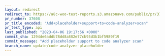 ```yaml
---
layout: redirect
redirect_to: https://a8c-woo-test-reports.s3.amazonaws.com/public/pr/37608/api/index.html
pr_number: 37608
pr_title_encoded: "Add+placeholder+support+to+code+analyzer+scan"
pr_test_type: api
last_published: "2023-04-06 19:17:56 +0000"
commit_sha: 1294de6addb78dd8a882e77cb93d3b1bf5989f19
commit_message: "Add placeholder support to code analyzer scan"
branch_name: update/code-analyzer-placeholder
---
```

